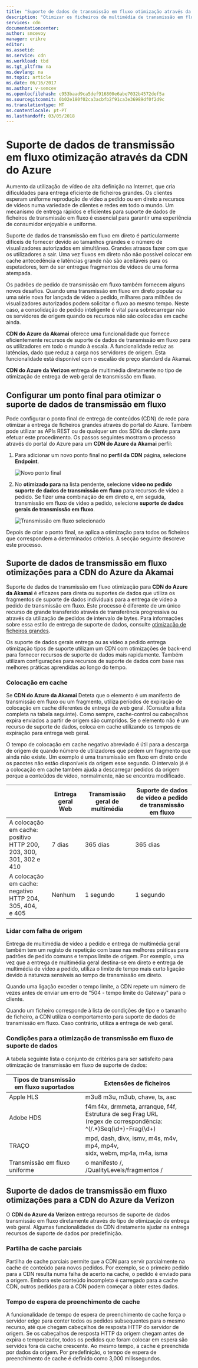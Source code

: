 ```yaml
---
title: "Suporte de dados de transmissão em fluxo otimização através da CDN do Azure"
description: "Otimizar os ficheiros de multimédia de transmissão em fluxo para entrega uniforme"
services: cdn
documentationcenter: 
author: smcevoy
manager: erikre
editor: 
ms.assetid: 
ms.service: cdn
ms.workload: tbd
ms.tgt_pltfrm: na
ms.devlang: na
ms.topic: article
ms.date: 06/16/2017
ms.author: v-semcev
ms.openlocfilehash: c953baad9ca5def916800e6abe7032b4572def5a
ms.sourcegitcommit: 0b02e180f02ca3acbfb2f91ca3e36989df0f2d9c
ms.translationtype: MT
ms.contentlocale: pt-PT
ms.lasthandoff: 03/05/2018
---
```

# <a name="media-streaming-optimization-via-azure-cdn"></a>Suporte de dados de transmissão em fluxo otimização através da CDN do Azure 
 
Aumento da utilização de vídeo de alta definição na Internet, que cria dificuldades para entrega eficiente de ficheiros grandes. Os clientes esperam uniforme reprodução de vídeo a pedido ou em direto a recursos de vídeos numa variedade de clientes e redes em todo o mundo. Um mecanismo de entrega rápidos e eficientes para suporte de dados de ficheiros de transmissão em fluxo é essencial para garantir uma experiência de consumidor enjoyable e uniforme.  

Suporte de dados de transmissão em fluxo em direto é particularmente difíceis de fornecer devido ao tamanhos grandes e o número de visualizadores autorizados em simultâneo. Grandes atrasos fazer com que os utilizadores a sair. Uma vez fluxos em direto não não possível colocar em cache antecedência e latências grande não são aceitáveis para os espetadores, tem de ser entregue fragmentos de vídeos de uma forma atempada. 

Os padrões de pedido de transmissão em fluxo também fornecem alguns novos desafios. Quando uma transmissão em fluxo em direto popular ou uma série nova for lançada de vídeo a pedido, milhares para milhões de visualizadores autorizados podem solicitar o fluxo ao mesmo tempo. Neste caso, a consolidação de pedido inteligente é vital para sobrecarregar não os servidores de origem quando os recursos não são colocadas em cache ainda.
 
**CDN do Azure da Akamai** oferece uma funcionalidade que fornece eficientemente recursos de suporte de dados de transmissão em fluxo para os utilizadores em todo o mundo à escala. A funcionalidade reduz as latências, dado que reduz a carga nos servidores de origem. Esta funcionalidade está disponível com o escalão de preço standard da Akamai. 

**CDN do Azure da Verizon** entrega de multimédia diretamente no tipo de otimização de entrega de web geral de transmissão em fluxo.
 
## <a name="configure-an-endpoint-to-optimize-media-streaming"></a>Configurar um ponto final para otimizar o suporte de dados de transmissão em fluxo
 
Pode configurar o ponto final de entrega de conteúdos (CDN) de rede para otimizar a entrega de ficheiros grandes através do portal do Azure. Também pode utilizar as APIs REST ou de qualquer um dos SDKs de cliente para efetuar este procedimento. Os passos seguintes mostram o processo através do portal do Azure para um **CDN do Azure da Akamai** perfil:

1. Para adicionar um novo ponto final no **perfil da CDN** página, selecione **Endpoint**.
  
    ![Novo ponto final](./media/cdn-media-streaming-optimization/01_Adding.png)

2. No **otimizado para** na lista pendente, selecione **vídeo no pedido suporte de dados de transmissão em fluxo** para recursos de vídeo a pedido. Se fizer uma combinação de em direto e, em seguida, transmissão em fluxo de vídeo a pedido, selecione **suporte de dados gerais de transmissão em fluxo**.

    ![Transmissão em fluxo selecionado](./media/cdn-media-streaming-optimization/02_Creating.png) 
 
Depois de criar o ponto final, se aplica a otimização para todos os ficheiros que correspondem a determinados critérios. A secção seguinte descreve este processo. 
 
## <a name="media-streaming-optimizations-for-azure-cdn-from-akamai"></a>Suporte de dados de transmissão em fluxo otimizações para a CDN do Azure da Akamai
 
Suporte de dados de transmissão em fluxo otimização para **CDN do Azure da Akamai** é eficazes para direta ou suportes de dados que utiliza os fragmentos de suporte de dados individuais para a entrega de vídeo a pedido de transmissão em fluxo. Este processo é diferente de um único recurso de grande transferido através de transferência progressiva ou através da utilização de pedidos de intervalo de bytes. Para informações sobre essa estilo de entrega de suporte de dados, consulte [otimização de ficheiros grandes](cdn-large-file-optimization.md).

Os suporte de dados gerais entrega ou as vídeo a pedido entrega otimização tipos de suporte utilizam um CDN com otimizações de back-end para fornecer recursos de suporte de dados mais rapidamente. Também utilizam configurações para recursos de suporte de dados com base nas melhores práticas aprendidas ao longo do tempo.

### <a name="caching"></a>Colocação em cache

Se **CDN do Azure da Akamai** Deteta que o elemento é um manifesto de transmissão em fluxo ou um fragmento, utiliza períodos de expiração de colocação em cache diferentes de entrega de web geral. (Consulte a lista completa na tabela seguinte). Como sempre, cache-control ou cabeçalhos expira enviados a partir de origem são cumpridos. Se o elemento não é um recurso de suporte de dados, coloca em cache utilizando os tempos de expiração para entrega web geral.

O tempo de colocação em cache negativo abreviado é útil para a descarga de origem de quando número de utilizadores que pedem um fragmento que ainda não existe. Um exemplo é uma transmissão em fluxo em direto onde os pacotes não estão disponíveis da origem esse segundo. O intervalo já é a colocação em cache também ajuda a descarregar pedidos da origem porque a conteúdos de vídeo, normalmente, não se encontra modificado.
 

|   | Entrega geral Web | Transmissão geral de multimédia | Suporte de dados de vídeo a pedido de transmissão em fluxo  
--- | --- | --- | ---
A colocação em cache: positivo <br> HTTP 200, 203, 300, <br> 301, 302 e 410 | 7 dias |365 dias | 365 dias   
A colocação em cache: negativo <br> HTTP 204, 305, 404, <br> e 405 | Nenhum | 1 segundo | 1 segundo
 
### <a name="deal-with-origin-failure"></a>Lidar com falha de origem  

Entrega de multimédia de vídeo a pedido e entrega de multimédia geral também tem um registo de repetição com base nas melhores práticas para padrões de pedido comuns e tempos limite de origem. Por exemplo, uma vez que a entrega de multimédia geral destina-se em direto e entrega de multimédia de vídeo a pedido, utiliza o limite de tempo mais curto ligação devido à natureza sensíveis ao tempo de transmissão em direto.

Quando uma ligação exceder o tempo limite, a CDN repete um número de vezes antes de enviar um erro de "504 - tempo limite do Gateway" para o cliente. 

Quando um ficheiro corresponde à lista de condições de tipo e o tamanho de ficheiro, a CDN utiliza o comportamento para suporte de dados de transmissão em fluxo. Caso contrário, utiliza a entrega de web geral.
   
### <a name="conditions-for-media-streaming-optimization"></a>Condições para a otimização de transmissão em fluxo de suporte de dados 

A tabela seguinte lista o conjunto de critérios para ser satisfeito para otimização de transmissão em fluxo de suporte de dados: 
 
Tipos de transmissão em fluxo suportados | Extensões de ficheiros  
--- | ---  
Apple HLS | m3u8 m3u, m3ub, chave, ts, aac
Adobe HDS | f4m f4x, drmmeta, arranque, f4f,<br>Estrutura de seg Frag URL <br> (regex de correspondência: ^(/.*)Seq(\d+)-Frag(\d+)
TRAÇO | mpd, dash, divx, ismv, m4s, m4v, mp4, mp4v, <br> sidx, webm, mp4a, m4a, isma
Transmissão em fluxo uniforme | o manifesto /, /QualityLevels/fragmentos /
  

 
## <a name="media-streaming-optimizations-for-azure-cdn-from-verizon"></a>Suporte de dados de transmissão em fluxo otimizações para a CDN do Azure da Verizon

O **CDN do Azure da Verizon** entrega recursos de suporte de dados transmissão em fluxo diretamente através do tipo de otimização de entrega web geral. Algumas funcionalidades da CDN diretamente ajudar na entrega recursos de suporte de dados por predefinição.

### <a name="partial-cache-sharing"></a>Partilha de cache parciais

Partilha de cache parciais permite que a CDN para servir parcialmente na cache de conteúdo para novos pedidos. Por exemplo, se o primeiro pedido para a CDN resulta numa falha de acerto na cache, o pedido é enviado para a origem. Embora este conteúdo incompleto é carregado para a cache CDN, outros pedidos para a CDN podem começar a obter estes dados. 

### <a name="cache-fill-wait-time"></a>Tempo de espera de preenchimento de cache

 A funcionalidade de tempo de espera de preenchimento de cache força o servidor edge para conter todos os pedidos subsequentes para o mesmo recurso, até que chegam cabeçalhos de resposta HTTP do servidor de origem. Se os cabeçalhos de resposta HTTP da origem chegam antes de expira o temporizador, todos os pedidos que foram colocar em espera são servidos fora da cache crescente. Ao mesmo tempo, a cache é preenchida por dados da origem. Por predefinição, o tempo de espera de preenchimento de cache é definido como 3,000 milissegundos. 

